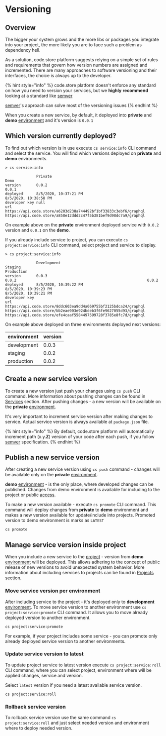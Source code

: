 # Versioning

## Overview

The bigger your system grows and the more libs or packages you integrate into your project, the more likely you are to face such a problem as dependency hell. 

As a solution, code.store platform suggests relying on a simple set of rules and requirements that govern how version numbers are assigned and incremented. There are many approaches to software versioning  and their interfaces, the choice is always up to the developer.

{% hint style="info" %}
code.store platform doesn't enforce any standard on how you need to version your services, but we **highly** **recommend** looking at a standard like [semver](https://semver.org) 

[semver](https://semver.org)'s  approach can solve most of the versioning issues
{% endhint %}

When you create a new service, by default, it deployed into  **private** and **demo** [environment](environments.md) and it's version is `0.0.1`

## Which version currently deployed?

To find out which version is in use execute `cs service:info` CLI command and select the service. You will find which versions deployed on **private** and **demo** environments.

```text
> cs service:info

              Private                                                         Demo                                                            
version       0.0.2                                                           0.0.1                                                           
deployed      8/5/2020, 10:37:21 PM                                           8/5/2020, 10:38:58 PM                                           
developer key null                                                                                                                            
url           https://api.code.store/a6203d238a744492bf1bf33833c3ebf6/graphql https://api.code.store/a858e12ddd2c47f5b381bef9d98dc7a9/graphql 
```

On example above on the **private** environment deployed service with `0.0.2` version and `0.0.1` on the **demo**. 

If you already include service to project, you can execute `cs project:service:info` CLI command, select project and service to display.  

```text
> cs project:service:info

              Development                                                     Staging                                                         Production                                                      
version       0.0.3                                                           0.0.2                                                           0.0.2                                                           
deployed      8/5/2020, 10:39:22 PM                                           8/5/2020, 10:39:23 PM                                           8/5/2020, 10:39:21 PM                                           
developer key                                                                                                                                                                                                 
url           https://api.code.store/8ddc603ea9dd4a669755bf2125bdca24/graphql https://api.code.store/bb2eae903e924bdeb3f6fe9627055d93/graphql https://api.code.store/efe4caaf5584497599728f3785e8fc7d/graphql 
```

On example above deployed on three environments deployed next versions:

| environment | version |
| :--- | :--- |
| development | 0.0.3 |
| staging | 0.0.2 |
| production | 0.0.2 |

## Create a new service version

To create a new version just push your changes using `cs push` CLI command. More information about pushing changes can be found in [Services](services/) section. After pushing changes - a new version will be available on the **private** [environment](environments.md).

It's very important to increment service version after making changes to service. Actual service version is always available at `package.json` file.

{% hint style="info" %}
By default, code.store platform will automatically increment path \(x.y.**Z**\) version of your code after each push, if you follow [semver](https://semver.org/) specification. 
{% endhint %}

## Publish a new service version

After creating a new service version using `cs push` command - changes will be available only on the **private** [environment](environments.md). 

**demo** [environment](environments.md) - is the only place, where developed changes can be published. Changes from demo environment is available for including to the project or public [access](access-and-authorization.md). 

To make a new version available - execute `cs promote` CLI command. This command will deploy changes from **private** to **demo** environment and makes a new version available for update/include into projects. Promoted version to demo environment is marks as `LATEST`

```text
cs promote
```

## Manage service version inside project

When you include a new service to the [project](projects.md) - version from **demo** [environment](environments.md) will be deployed. This allows adhering to the concept of public release of new versions to avoid unexpected system behavior. More information about including services to projects can be found in [Projects](projects.md) section.

### Move service version per environment

After including service to the project - it's deployed only to **development** [environment](environments.md). To move service version to another environment use `cs project:service:promote` CLI command. It allows you to move already deployed version to another environment.

```text
cs project:service:promote
```

For example, if your project includes some service - you can promote only already deployed service version to another environments.

### Update service version to latest

To update project service to latest version execute `cs project:service:roll` CLI command, where you can select project, environment where will be applied changes, service and version. 

Select `latest` version if you need a latest available service version.

```text
cs project:service:roll
```

### Rollback service version

To rollback service version use the same command `cs project:service:roll` and just select needed version and environment where to deploy needed version.



